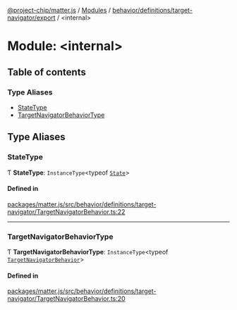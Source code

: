 [@project-chip/matter.js](../README.md) / [Modules](../modules.md) / [behavior/definitions/target-navigator/export](behavior_definitions_target_navigator_export.md) / \<internal\>

# Module: \<internal\>

## Table of contents

### Type Aliases

- [StateType](behavior_definitions_target_navigator_export._internal_.md#statetype)
- [TargetNavigatorBehaviorType](behavior_definitions_target_navigator_export._internal_.md#targetnavigatorbehaviortype)

## Type Aliases

### StateType

Ƭ **StateType**: `InstanceType`\<typeof [`State`](../classes/behavior_definitions_target_navigator_export.TargetNavigatorServer.md#state-1)\>

#### Defined in

[packages/matter.js/src/behavior/definitions/target-navigator/TargetNavigatorBehavior.ts:22](https://github.com/project-chip/matter.js/blob/5f71eedebdb9fa54338bde320c311bb359b7455d/packages/matter.js/src/behavior/definitions/target-navigator/TargetNavigatorBehavior.ts#L22)

___

### TargetNavigatorBehaviorType

Ƭ **TargetNavigatorBehaviorType**: `InstanceType`\<typeof [`TargetNavigatorBehavior`](behavior_definitions_target_navigator_export.md#targetnavigatorbehavior)\>

#### Defined in

[packages/matter.js/src/behavior/definitions/target-navigator/TargetNavigatorBehavior.ts:20](https://github.com/project-chip/matter.js/blob/5f71eedebdb9fa54338bde320c311bb359b7455d/packages/matter.js/src/behavior/definitions/target-navigator/TargetNavigatorBehavior.ts#L20)
